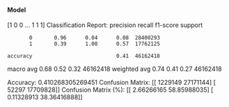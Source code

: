 #### Model
[1 0 0 ... 1 1 1]
Classification Report:
              precision    recall  f1-score   support

           0       0.96      0.04      0.08  28400293
           1       0.39      1.00      0.57  17762125

    accuracy                           0.41  46162418
   macro avg       0.68      0.52      0.32  46162418
weighted avg       0.74      0.41      0.27  46162418

Accuracy: 0.410268305269451
Confusion Matrix:
[[ 1229149 27171144]
 [   52297 17709828]]
Confusion Matrix (%):
[[ 2.66266165 58.85988035]
 [ 0.11328913 38.36416888]]
